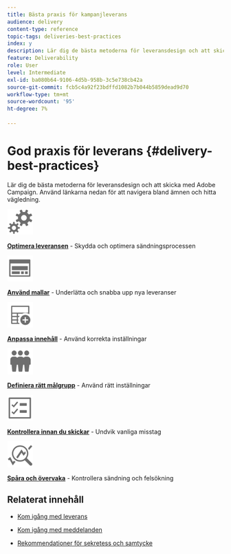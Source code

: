 ```yaml
---
title: Bästa praxis för kampanjleverans
audience: delivery
content-type: reference
topic-tags: deliveries-best-practices
index: y
description: Lär dig de bästa metoderna för leveransdesign och att skicka med Adobe Campaign.
feature: Deliverability
role: User
level: Intermediate
exl-id: ba080b64-9106-4d5b-958b-3c5e738cb42a
source-git-commit: fcb5c4a92f23bdffd1082b7b044b5859dead9d70
workflow-type: tm+mt
source-wordcount: '95'
ht-degree: 7%

---
```


# God praxis för leverans {#delivery-best-practices}

Lär dig de bästa metoderna för leveransdesign och att skicka med Adobe Campaign. Använd länkarna nedan för att navigera bland ämnen och hitta vägledning.

<img src="assets/do-not-localize/optimize.svg"  width="60px">

**[Optimera leveransen](optimize-delivery.md)** - Skydda och optimera sändningsprocessen

<img src="assets/do-not-localize/design.svg"  width="60px">

**[Använd mallar](use-templates.md)** - Underlätta och snabba upp nya leveranser

<img src="assets/do-not-localize/custom.svg"  width="60px">

**[Anpassa innehåll](design-and-personalize.md)** - Använd korrekta inställningar

<img src="assets/do-not-localize/profiles.svg"  width="60px">

**[Definiera rätt målgrupp](define-the-right-audience.md)** - Använd rätt inställningar

<img src="assets/do-not-localize/start.svg"  width="60px">

**[Kontrollera innan du skickar](check-before-sending.md)** - Undvik vanliga misstag

<img src="assets/do-not-localize/troubleshoot.svg"  width="60px">

**[Spåra och övervaka](track-and-monitor.md)** - Kontrollera sändning och felsökning

## Relaterat innehåll

* [Kom igång med leverans](../../sending/using/about-deliverability.md)

* [Kom igång med meddelanden](../../channels/using/get-started-communication-channels.md)

* [Rekommendationer för sekretess och samtycke](../../start/using/privacy.md)
